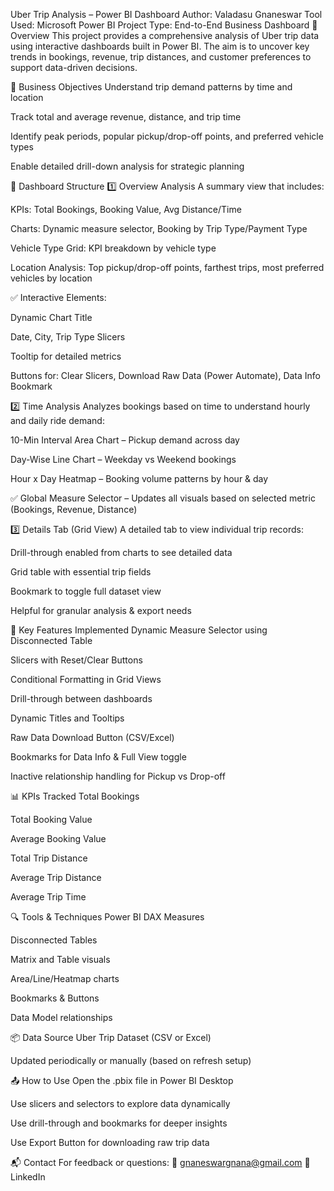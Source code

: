 Uber Trip Analysis – Power BI Dashboard
Author: Valadasu Gnaneswar
Tool Used: Microsoft Power BI
Project Type: End-to-End Business Dashboard
📌 Overview
This project provides a comprehensive analysis of Uber trip data using interactive dashboards built in Power BI. The aim is to uncover key trends in bookings, revenue, trip distances, and customer preferences to support data-driven decisions.

🎯 Business Objectives
Understand trip demand patterns by time and location

Track total and average revenue, distance, and trip time

Identify peak periods, popular pickup/drop-off points, and preferred vehicle types

Enable detailed drill-down analysis for strategic planning

📁 Dashboard Structure
1️⃣ Overview Analysis
A summary view that includes:

KPIs: Total Bookings, Booking Value, Avg Distance/Time

Charts: Dynamic measure selector, Booking by Trip Type/Payment Type

Vehicle Type Grid: KPI breakdown by vehicle type

Location Analysis: Top pickup/drop-off points, farthest trips, most preferred vehicles by location

✅ Interactive Elements:

Dynamic Chart Title

Date, City, Trip Type Slicers

Tooltip for detailed metrics

Buttons for: Clear Slicers, Download Raw Data (Power Automate), Data Info Bookmark

2️⃣ Time Analysis
Analyzes bookings based on time to understand hourly and daily ride demand:

10-Min Interval Area Chart – Pickup demand across day

Day-Wise Line Chart – Weekday vs Weekend bookings

Hour x Day Heatmap – Booking volume patterns by hour & day

✅ Global Measure Selector – Updates all visuals based on selected metric (Bookings, Revenue, Distance)

3️⃣ Details Tab (Grid View)
A detailed tab to view individual trip records:

Drill-through enabled from charts to see detailed data

Grid table with essential trip fields

Bookmark to toggle full dataset view

Helpful for granular analysis & export needs

🧠 Key Features Implemented
Dynamic Measure Selector using Disconnected Table

Slicers with Reset/Clear Buttons

Conditional Formatting in Grid Views

Drill-through between dashboards

Dynamic Titles and Tooltips

Raw Data Download Button (CSV/Excel)

Bookmarks for Data Info & Full View toggle

Inactive relationship handling for Pickup vs Drop-off

📊 KPIs Tracked
Total Bookings

Total Booking Value

Average Booking Value

Total Trip Distance

Average Trip Distance

Average Trip Time

🔍 Tools & Techniques
Power BI DAX Measures

Disconnected Tables

Matrix and Table visuals

Area/Line/Heatmap charts

Bookmarks & Buttons

Data Model relationships

📦 Data Source
Uber Trip Dataset (CSV or Excel)

Updated periodically or manually (based on refresh setup)

📤 How to Use
Open the .pbix file in Power BI Desktop

Use slicers and selectors to explore data dynamically

Use drill-through and bookmarks for deeper insights

Use Export Button for downloading raw trip data

📬 Contact
For feedback or questions:
📧 gnaneswargnana@gmail.com
🔗 LinkedIn
